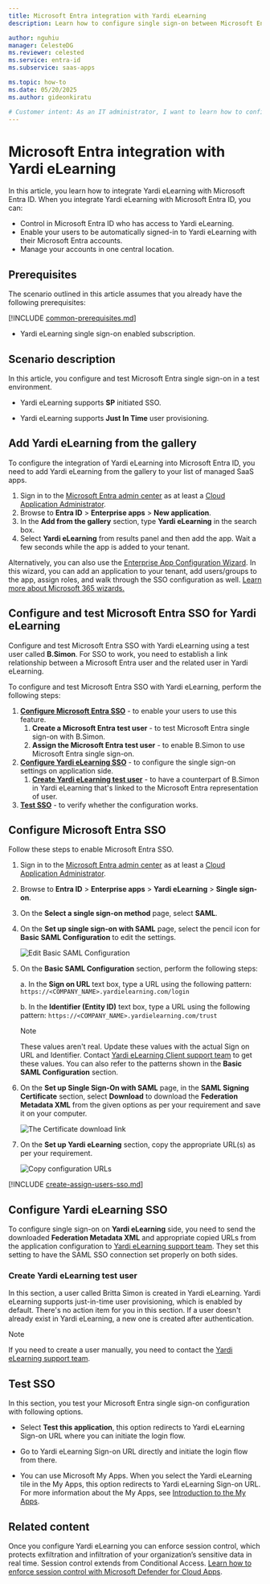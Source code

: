 ```yaml
---
title: Microsoft Entra integration with Yardi eLearning
description: Learn how to configure single sign-on between Microsoft Entra ID and Yardi eLearning.

author: nguhiu
manager: CelesteDG
ms.reviewer: celested
ms.service: entra-id
ms.subservice: saas-apps

ms.topic: how-to
ms.date: 05/20/2025
ms.author: gideonkiratu

# Customer intent: As an IT administrator, I want to learn how to configure single sign-on between Microsoft Entra ID and Yardi eLearning so that I can control who has access to Yardi eLearning, enable automatic sign-in with Microsoft Entra accounts, and manage my accounts in one central location.
---
```

# Microsoft Entra integration with Yardi eLearning

In this article,  you learn how to integrate Yardi eLearning with Microsoft Entra ID. When you integrate Yardi eLearning with Microsoft Entra ID, you can:

* Control in Microsoft Entra ID who has access to Yardi eLearning.
* Enable your users to be automatically signed-in to Yardi eLearning with their Microsoft Entra accounts.
* Manage your accounts in one central location.

## Prerequisites
The scenario outlined in this article assumes that you already have the following prerequisites:

[!INCLUDE [common-prerequisites.md](~/identity/saas-apps/includes/common-prerequisites.md)]
* Yardi eLearning single sign-on enabled subscription.

## Scenario description

In this article,  you configure and test Microsoft Entra single sign-on in a test environment.

* Yardi eLearning supports **SP** initiated SSO.

* Yardi eLearning supports **Just In Time** user provisioning.

## Add Yardi eLearning from the gallery

To configure the integration of Yardi eLearning into Microsoft Entra ID, you need to add Yardi eLearning from the gallery to your list of managed SaaS apps.

1. Sign in to the [Microsoft Entra admin center](https://entra.microsoft.com) as at least a [Cloud Application Administrator](~/identity/role-based-access-control/permissions-reference.md#cloud-application-administrator).
1. Browse to **Entra ID** > **Enterprise apps** > **New application**.
1. In the **Add from the gallery** section, type **Yardi eLearning** in the search box.
1. Select **Yardi eLearning** from results panel and then add the app. Wait a few seconds while the app is added to your tenant.

 Alternatively, you can also use the [Enterprise App Configuration Wizard](https://portal.office.com/AdminPortal/home?Q=Docs#/azureadappintegration). In this wizard, you can add an application to your tenant, add users/groups to the app, assign roles, and walk through the SSO configuration as well. [Learn more about Microsoft 365 wizards.](/microsoft-365/admin/misc/azure-ad-setup-guides)

<a name='configure-and-test-azure-ad-sso-for-yardi-elearning'></a>

## Configure and test Microsoft Entra SSO for Yardi eLearning

Configure and test Microsoft Entra SSO with Yardi eLearning using a test user called **B.Simon**. For SSO to work, you need to establish a link relationship between a Microsoft Entra user and the related user in Yardi eLearning.

To configure and test Microsoft Entra SSO with Yardi eLearning, perform the following steps:

1. **[Configure Microsoft Entra SSO](#configure-azure-ad-sso)** - to enable your users to use this feature.
    1. **Create a Microsoft Entra test user** - to test Microsoft Entra single sign-on with B.Simon.
    1. **Assign the Microsoft Entra test user** - to enable B.Simon to use Microsoft Entra single sign-on.
1. **[Configure Yardi eLearning SSO](#configure-yardi-elearning-sso)** - to configure the single sign-on settings on application side.
    1. **[Create Yardi eLearning test user](#create-yardi-elearning-test-user)** - to have a counterpart of B.Simon in Yardi eLearning that's linked to the Microsoft Entra representation of user.
1. **[Test SSO](#test-sso)** - to verify whether the configuration works.

<a name='configure-azure-ad-sso'></a>

## Configure Microsoft Entra SSO

Follow these steps to enable Microsoft Entra SSO.

1. Sign in to the [Microsoft Entra admin center](https://entra.microsoft.com) as at least a [Cloud Application Administrator](~/identity/role-based-access-control/permissions-reference.md#cloud-application-administrator).
1. Browse to **Entra ID** > **Enterprise apps** > **Yardi eLearning** > **Single sign-on**.
1. On the **Select a single sign-on method** page, select **SAML**.
1. On the **Set up single sign-on with SAML** page, select the pencil icon for **Basic SAML Configuration** to edit the settings.

   ![Edit Basic SAML Configuration](common/edit-urls.png)

1. On the **Basic SAML Configuration** section, perform the following steps:

	a. In the **Sign on URL** text box, type a URL using the following pattern:
    `https://<COMPANY_NAME>.yardielearning.com/login`

    b. In the **Identifier (Entity ID)** text box, type a URL using the following pattern:
    `https://<COMPANY_NAME>.yardielearning.com/trust`

	> [!NOTE]
	> These values aren't real. Update these values with the actual Sign on URL and Identifier. Contact [Yardi eLearning Client support team](mailto:elearning@yardi.com) to get these values. You can also refer to the patterns shown in the **Basic SAML Configuration** section.

1. On the **Set up Single Sign-On with SAML** page, in the **SAML Signing Certificate** section, select **Download** to download the **Federation Metadata XML** from the given options as per your requirement and save it on your computer.

	![The Certificate download link](common/metadataxml.png)

1. On the **Set up Yardi eLearning** section, copy the appropriate URL(s) as per your requirement.

	![Copy configuration URLs](common/copy-configuration-urls.png)

<a name='create-an-azure-ad-test-user'></a>

[!INCLUDE [create-assign-users-sso.md](~/identity/saas-apps/includes/create-assign-users-sso.md)]

## Configure Yardi eLearning SSO

To configure single sign-on on **Yardi eLearning** side, you need to send the downloaded **Federation Metadata XML** and appropriate copied URLs from the application configuration to [Yardi eLearning support team](mailto:elearning@yardi.com). They set this setting to have the SAML SSO connection set properly on both sides.

### Create Yardi eLearning test user

In this section, a user called Britta Simon is created in Yardi eLearning. Yardi eLearning supports just-in-time user provisioning, which is enabled by default. There's no action item for you in this section. If a user doesn't already exist in Yardi eLearning, a new one is created after authentication.

>[!NOTE]
>If you need to create a user manually, you need to contact the [Yardi eLearning support team](mailto:elearning@yardi.com).

## Test SSO

In this section, you test your Microsoft Entra single sign-on configuration with following options. 

* Select **Test this application**, this option redirects to Yardi eLearning Sign-on URL where you can initiate the login flow. 

* Go to Yardi eLearning Sign-on URL directly and initiate the login flow from there.

* You can use Microsoft My Apps. When you select the Yardi eLearning tile in the My Apps, this option redirects to Yardi eLearning Sign-on URL. For more information about the My Apps, see [Introduction to the My Apps](https://support.microsoft.com/account-billing/sign-in-and-start-apps-from-the-my-apps-portal-2f3b1bae-0e5a-4a86-a33e-876fbd2a4510).

## Related content

Once you configure Yardi eLearning you can enforce session control, which protects exfiltration and infiltration of your organization’s sensitive data in real time. Session control extends from Conditional Access. [Learn how to enforce session control with Microsoft Defender for Cloud Apps](/cloud-app-security/proxy-deployment-aad).
